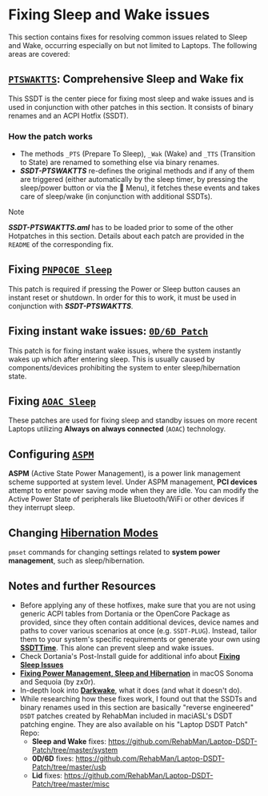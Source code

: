 # Fixing Sleep and Wake issues

This section contains fixes for resolving common issues related to Sleep and Wake, occurring especially on but not limited to Laptops. The following areas are covered:

## [`PTSWAKTTS`](/04_Fixing_Sleep_and_Wake_Issues/PTSWAK_Sleep_and_Wake_Fix/README.md): Comprehensive Sleep and Wake fix

This SSDT is the center piece for fixing most sleep and wake issues and is used in conjunction with other patches in this section. It consists of binary renames and an ACPI Hotfix (SSDT).

### How the patch works

- The methods `_PTS` (Prepare To Sleep), `_Wak` (Wake) and `_TTS` (Transition to State) are renamed to something else via binary renames. 
- ***SSDT-PTSWAKTTS*** re-defines the original methods and if any of them  are triggered (either automatically by the sleep timer, by pressing the sleep/power button or via the  Menu), it fetches these events and takes care of sleep/wake (in conjunction with additional SSDTs).

> [!NOTE]
> 
> ***SSDT-PTSWAKTTS.aml*** has to be loaded prior to some of the other Hotpatches in this section. Details about each patch are provided in the `README` of the corresponding fix.

## Fixing [`PNP0C0E Sleep`](/04_Fixing_Sleep_and_Wake_Issues/PNP0C0E_Sleep_Correction_Method/README.md)

This patch is required if pressing the Power or Sleep button causes an instant reset or shutdown. In order for this to work, it must be used in conjunction with ***SSDT-PTSWAKTTS***.

## Fixing instant wake issues: [`0D/6D Patch`](/04_Fixing_Sleep_and_Wake_Issues/060D_Instant_Wake_Fix/README.md)

This patch is for fixing instant wake issues, where the system instantly wakes up which after entering sleep. This is usually caused by components/devices prohibiting the system to enter sleep/hibernation state.

## Fixing [`AOAC Sleep`](/04_Fixing_Sleep_and_Wake_Issues/Fixing_AOAC_Machines/README.md)

These patches are used for fixing sleep and standby issues on more recent Laptops utilizing **Always on always connected** (`AOAC`) technology.

## Configuring [`ASPM`](/04_Fixing_Sleep_and_Wake_Issues/Setting_ASPM_Operating_Mode/README.md)

**ASPM** (Active State Power Management), is a power link management scheme supported at system level. Under ASPM management, **PCI devices** attempt to enter power saving mode when they are idle. You can modify the Active Power State of peripherals like Bluetooth/WiFi or other devices if they interrupt sleep.

## Changing [Hibernation Modes](/04_Fixing_Sleep_and_Wake_Issues/Changing_Hibernation_Modes/README.md)

`pmset` commands for changing settings related to **system power management**, such as sleep/hibernation.

## Notes and further Resources
- Before applying any of these hotfixes, make sure that you are not using generic ACPI tables from Dortania or the OpenCore Package as provided, since they often contain additional devices, device names and paths to cover various scenarios at once (e.g. `SSDT-PLUG`). Instead, tailor them to your system's specific requirements or generate your own using [**SSDTTime**](https://github.com/corpnewt/SSDTTime). This alone can prevent sleep and wake issues.
- Check Dortania's Post-Install guide for additional info about [**Fixing Sleep Issues**](https://github.com/dortania/OpenCore-Post-Install/blob/master/universal/sleep.md)
- [**Fixing Power Management, Sleep and Hibernation**](https://github.com/zx0r/HackintoshBible/blob/main/PowerManagement/README.md) in macOS Sonoma and Sequoia (by zx0r).
- In-depth look into [**Darkwake**](https://www.insanelymac.com/forum/topic/342002-darkwake-on-macos-catalina-boot-args-darkwake8-darkwake10-are-obsolete/), what it does (and what it doesn't do).
- While researching how these fixes work, I found out that the SSDTs and binary renames used in this section are basically "reverse engineered" `DSDT` patches created by RehabMan included in maciASL's DSDT patching engine. They are also available on his "Laptop DSDT Patch" Repo:
	- **Sleep and Wake** fixes: https://github.com/RehabMan/Laptop-DSDT-Patch/tree/master/system
	- **0D/6D** fixes: https://github.com/RehabMan/Laptop-DSDT-Patch/tree/master/usb
	- **Lid** fixes: https://github.com/RehabMan/Laptop-DSDT-Patch/tree/master/misc
